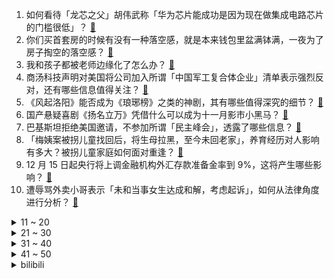 1. 如何看待「龙芯之父」胡伟武称「华为芯片能成功是因为现在做集成电路芯片的门槛很低」？ [:link:](https://www.zhihu.com/question/505445344)
2. 你们买首套房的时候有没有一种落空感，就是本来钱包里盆满钵满，一夜为了房子掏空的落空感？ [:link:](https://www.zhihu.com/question/502816709)
3. 我和孩子都被老师边缘化了怎么办？ [:link:](https://www.zhihu.com/question/495633901)
4. 商汤科技声明对美国将公司加入所谓「中国军工复合体企业」清单表示强烈反对，还有哪些信息值得关注？ [:link:](https://www.zhihu.com/question/505251829)
5. 《风起洛阳》能否成为《琅琊榜》之类的神剧，其有哪些值得深究的细节？ [:link:](https://www.zhihu.com/question/503536467)
6. 国产悬疑喜剧《扬名立万》凭借什么可以成为十一月影市小黑马？ [:link:](https://www.zhihu.com/question/498967408)
7. 巴基斯坦拒绝美国邀请，不参加所谓「民主峰会」，透露了哪些信息？ [:link:](https://www.zhihu.com/question/504864501)
8. 「梅姨案被拐儿童找回后，将生母拉黑，至今未回老家」，养育经历对人影响有多大？被拐儿童家庭如何面对重逢？ [:link:](https://www.zhihu.com/question/504440157)
9. 12 月 15 日起央行将上调金融机构外汇存款准备金率到 9%，这将产生哪些影响？ [:link:](https://www.zhihu.com/question/504912435)
10. 遭辱骂外卖小哥表示「未和当事女生达成和解，考虑起诉」，如何从法律角度进行分析？ [:link:](https://www.zhihu.com/question/505505043)
<details>
<summary>11 ~ 20</summary>

11. 有哪些文案惊艳了你很久？ [:link:](https://www.zhihu.com/question/480180218)
12. KPL 季后赛XYG 4 比 2 长沙 TES.A，如何评价双方的表现？ [:link:](https://www.zhihu.com/question/505611035)
13. 为什么写作总是很吃力？ [:link:](https://www.zhihu.com/question/494254126)
14. 如何长期保存茶叶？ [:link:](https://www.zhihu.com/question/459400392)
15. 如何激怒一位游戏爱好者? [:link:](https://www.zhihu.com/question/340492714)
16. 为什么下象棋的人喜欢买贵的棋子，下围棋的喜欢贵的棋盘？ [:link:](https://www.zhihu.com/question/53728766)
17. 如何看待男子趁前女友熟睡翻开其眼皮，用人脸识别转走 15 万余元？ [:link:](https://www.zhihu.com/question/505434300)
18. 著名演员涂们因病于12 月 12 日凌晨离世，享年 61 岁，如何评价他一生的成就？ [:link:](https://www.zhihu.com/question/505475213)
19. 浙江省教育考试院发布公告称「在省外参加考试滞留我省的考生可以在我省借考」，这对考研学生来说意味着什么？ [:link:](https://www.zhihu.com/question/505175827)
20. 请问我在酒店住了一天想续费，但是酒店前台说第二天的已经预定满了，拒绝续费，我该怎么办？ [:link:](https://www.zhihu.com/question/32073860)
</details>
<details>
<summary>21 ~ 30</summary>

21. 如何看待美国 11 月 CPI 同比上涨 6.8%，再次刷新近 40 年记录？ [:link:](https://www.zhihu.com/question/505164930)
22. 中国科兴分离出奥密克戎毒株，并获得测序结果，这对防疫有什么意义？ [:link:](https://www.zhihu.com/question/505380257)
23. 中央经济工作会议指出要为资本设置「红绿灯」，防止资本野蛮生长，释放了什么信号？ [:link:](https://www.zhihu.com/question/505147963)
24. 百草枯毒性这么厉害，那我们吃长期喷了百草枯得蔬菜会有事吗？ [:link:](https://www.zhihu.com/question/490822221)
25. 父母说「对儿女越差，儿女越孝顺」应如何理解看待？ [:link:](https://www.zhihu.com/question/289134119)
26. 男朋友博士毕业但家境不好，该继续吗？ [:link:](https://www.zhihu.com/question/502266440)
27. 武汉有人遛狗不牵绳吓到路人称「咬到你赔 10 万」，警方称「正调查处理」，涉事者可能面临什么处罚？ [:link:](https://www.zhihu.com/question/505455341)
28. 2021年12月13日是第八个南京大屠杀死难者国家公祭日，铭记历史、守护真相、传递和平，我们该怎么做？ [:link:](https://www.zhihu.com/question/504617712)
29. 如果让你重选一次，你还会选择你的专业吗？为什么？ [:link:](https://www.zhihu.com/question/504553038)
30. 《水浒传》里哪个细节让你觉得过于真实，甚至不寒而栗？ [:link:](https://www.zhihu.com/question/446929988)
</details>
<details>
<summary>31 ~ 40</summary>

31. 如何看待游戏《原神》获得 TGA 2021 最佳手机游戏奖项？ [:link:](https://www.zhihu.com/question/504998384)
32. 电影《扬名立万》中，既然夜莺没死，那么通风管道中那一摊血到底是谁的？ [:link:](https://www.zhihu.com/question/500460760)
33. 有没有甜甜的小说推荐，甜死人的那种? [:link:](https://www.zhihu.com/question/366635954)
34. 23届考研我应该如何准备？ [:link:](https://www.zhihu.com/question/436990902)
35. 孔令辉，刘国梁，王励勤，马琳，陈杞，王皓，张继科，马龙，许昕，樊振东你最喜欢谁的球风？ [:link:](https://www.zhihu.com/question/505249583)
36. 有哪些好看的短中篇古言小说？ [:link:](https://www.zhihu.com/question/333860072)
37. 老公下羊肉卷在火锅里而我受不了一丁点羊膻味，当场下桌了错了吗？ [:link:](https://www.zhihu.com/question/504716959)
38. 如何评价2021赛季F1阿布扎比大奖赛？ [:link:](https://www.zhihu.com/question/505588790)
39. 你热爱了将近十几年的文字，要是有一天你发现在写作上你没有了任何的优势，信仰崩塌的那一刻，你该怎么办？ [:link:](https://www.zhihu.com/question/488635905)
40. 为什么国内普遍用燃气做饭? [:link:](https://www.zhihu.com/question/464893263)
</details>
<details>
<summary>41 ~ 50</summary>

41. 龙卷风袭击美国中南部，造成 80 多人死亡 2500 万人受灾，目前情况如何？救援难度有多大？ [:link:](https://www.zhihu.com/question/505424153)
42. 没有和自己喜欢的人在一起有多遗憾？ [:link:](https://www.zhihu.com/question/505055809)
43. 如何评价《导演请指教》中相国强导演的作品《不差钱的事》？ [:link:](https://www.zhihu.com/question/505368452)
44. 如何评价2022年科软报考人数不足2000人？ [:link:](https://www.zhihu.com/question/504608988)
45. 重庆创业青年，是什么让你决定开始创业？你的创业方向是如何找到的？ [:link:](https://www.zhihu.com/question/504874340)
46. 「张同学」 被中国消防和交警点名，视频中有多处违规用火用电、交通安全违规行为，有哪些安全事项需要注意？ [:link:](https://www.zhihu.com/question/504978541)
47. 马斯克发推表示「考虑辞职并成为一名全职网红」，如何评价这一言论？ [:link:](https://www.zhihu.com/question/505059603)
48. 有必要把 Win10 升级到 Win11 吗？ [:link:](https://www.zhihu.com/question/465511618)
49. 李国庆称所有奢侈品都是智商税，你认同吗？ [:link:](https://www.zhihu.com/question/504934185)
50. 如何快速提高二次元浓度？ [:link:](https://www.zhihu.com/question/491342312)
</details><details>
<summary>bilibili</summary>

1. TGA2021《原神》参选视频 [:link:](//www.bilibili.com/video/BV1tR4y1s77j)
2. 48小时烤了100人吃的肉，别再说你们吃不到了 [:link:](//www.bilibili.com/video/BV1gP4y1G7rL)
3. 边境查车，毒贩扔出手榴弹！！！纪录疫情下的广西边境... [:link:](//www.bilibili.com/video/BV1iq4y1z7UK)
4. 【周杰伦】金曲联唱《给我一首歌的时间+我不配＋安静+轨迹》|2021TMEA [:link:](//www.bilibili.com/video/BV1k44y1E7fi)
5. 究极对决！Uzi向我们发起了足球比赛！到底谁才能获胜？！ [:link:](//www.bilibili.com/video/BV1Tq4y1B7J6)
6. 听君一席话，全是废话 4.0 ！！！ [:link:](//www.bilibili.com/video/BV1ra411r7fw)
7. “妈妈,我想当太空人！” [:link:](//www.bilibili.com/video/BV1Yi4y1d7Qj)
8. 三句话教你画出《立 体 感》 [:link:](//www.bilibili.com/video/BV1Sb4y1i7JL)
9. 伍六七第四季同人2 [:link:](//www.bilibili.com/video/BV18i4y1Z7vR)
10. 无 伤 速 通 催 逝 员 [:link:](//www.bilibili.com/video/BV1Pr4y1D7Ck)
<details>
<summary>11 ~ 20</summary>

11. 【全程高能】2021离谱骗子行为大赏！ [:link:](//www.bilibili.com/video/BV1Z3411s7hq)
12. 【动态胡桃】600小时创作39张插画组成的胡桃手书-葬礼篇·离别与希望之蝶 [:link:](//www.bilibili.com/video/BV1SF411z73g)
13. 【S11决赛】万字复盘！EDG与DK的究极决战！不破不立登顶世界之巅！我们是冠军！下集 [:link:](//www.bilibili.com/video/BV1Mg411w7R2)
14. 受不了了，我们太土了！！！ [:link:](//www.bilibili.com/video/BV1tP4y1G7wf)
15. 男 生 看 了 秒 懂 ！！ [:link:](//www.bilibili.com/video/BV1RZ4y197ja)
16. 【狗哥： 年轻不知单身好 】 [:link:](//www.bilibili.com/video/BV1WY411W7KR)
17. 烤 肉 天 花 板 [:link:](//www.bilibili.com/video/BV17q4y1q7MQ)
18. 流浪猫康复后紧紧抱住小姐姐，不愿离开 [:link:](//www.bilibili.com/video/BV19U4y1N7oc)
19. 为什么英国特工要做针线活？【小约翰】 [:link:](//www.bilibili.com/video/BV1aa411r7aQ)
20. 大作云集！目前最全的2022年一月新番导视 [:link:](//www.bilibili.com/video/BV1mZ4y197yw)
</details>
<details>
<summary>21 ~ 30</summary>

21. 这玩意就是内卷之王吧！ [:link:](//www.bilibili.com/video/BV1AS4y1Q72a)
22. 【孤城闭原著向电影/耗时一年半/怀吉X徽柔】“她死于我们分离后的第八年，熙宁三年的春天”（1080p/中英双幕） [:link:](//www.bilibili.com/video/BV1gS4y1X7hX)
23. 花了500吃了家破店，竟是川菜天花板？老胖头直呼辣的过瘾！【就得这么晚-08破店】 [:link:](//www.bilibili.com/video/BV1eZ4y1Q7qJ)
24. 我爸油腻成这样，不当爱豆可惜了 [:link:](//www.bilibili.com/video/BV1mP4y137De)
25. 亲爱的华夏大地，朕回来了。 [:link:](//www.bilibili.com/video/BV1pg411P74n)
26. 【时代少年团】《这福气给你要不要》之睡衣游戏大作战 [:link:](//www.bilibili.com/video/BV1rZ4y197mT)
27. 我拿到了中国绿卡! [:link:](//www.bilibili.com/video/BV1RQ4y1e7xD)
28. 【没啥用科技】星际发布会-太阳系通勤指南 [:link:](//www.bilibili.com/video/BV1gY411x7Mj)
29. 加料100元的豪华神仙煲仔饭！香喷喷热乎乎每一口都是肉啊~ [:link:](//www.bilibili.com/video/BV1k44y1E7UV)
30. 【医学博士】掏耳朵会聋吗？I 一辈子不掏耳朵什么样？ [:link:](//www.bilibili.com/video/BV1K3411t7Uy)
</details>
<details>
<summary>31 ~ 40</summary>

31. 蟹蟹，有被帅到 [:link:](//www.bilibili.com/video/BV13S4y197Jz)
32. 《 剥 生 鸡 蛋 壳 挑 战 》 [:link:](//www.bilibili.com/video/BV1C34y1X7Wu)
33. 《青莲兰陵》看好了！这才是国服边闪兰陵王的逆风思路！！！ [:link:](//www.bilibili.com/video/BV1ji4y1d7Le)
34. 【昭和美人】最是人间留不住 朱颜辞镜花辞树 [:link:](//www.bilibili.com/video/BV1PY411x7qg)
35. 散兵：鸡 汤 来 咯 ！【原神名场面】 [:link:](//www.bilibili.com/video/BV1WL4y1H7nA)
36. 算命先生15：贤柔哪有防人意（第一季大结局） [:link:](//www.bilibili.com/video/BV1si4y1d7dS)
37. 老人骑三轮车剐蹭汽车，从一把零钱里拿出仅有的两张一百赔偿，车主坚持不收 [:link:](//www.bilibili.com/video/BV1RL411L7t4)
38. 压迫感拉满了！室友刷视频太吵，男生趁其熟睡用影子吐槽 [:link:](//www.bilibili.com/video/BV1TZ4y197Vy)
39. 【A-SOUL×许嵩×方文山】全新国风团曲《传说的世界》录音室抢先版 [:link:](//www.bilibili.com/video/BV1mQ4y1a7vW)
40. 用40只复读驴叫女朋友起床，会挨揍吗？ [:link:](//www.bilibili.com/video/BV1aZ4y197cN)
</details>
<details>
<summary>41 ~ 50</summary>

41. 它是幸福的，最后时刻是在小主的怀抱中离去。 [:link:](//www.bilibili.com/video/BV1gF411z7c5)
42. 当你的学校装上了车速检测 [:link:](//www.bilibili.com/video/BV1yL41177a8)
43. 冯大穿山甲想让我喝鸡汤？ [:link:](//www.bilibili.com/video/BV1734y1X7ti)
44. 杜海皇的一天到底干什么？ [:link:](//www.bilibili.com/video/BV1qY411p7rY)
45. 【奇妙的知识增加了】神奇套被罩之术！ [:link:](//www.bilibili.com/video/BV12341147La)
46. 小提琴炸街！我在迪拜自由演绎《Counting Stars》 [:link:](//www.bilibili.com/video/BV1ni4y1Z7uG)
47. 要用魔法打败魔法 [:link:](//www.bilibili.com/video/BV1SL4y1n7QA)
48. 学了十年代码写出来的射击游戏 [:link:](//www.bilibili.com/video/BV1Mb4y1q712)
49. B站弹幕刷爆的23首神曲！你能忍住不发弹幕？ [:link:](//www.bilibili.com/video/BV1ZM4y1w7o5)
50. 22min背完肖四大题：史纲篇【空卡带背/考研政治】 [:link:](//www.bilibili.com/video/BV1fS4y1X7sG)
</details>
<details>
<summary>51 ~ 60</summary>

51. 生腌特大棘突猛虾蛄，比手臂还粗还长，生腌界的天花板 [:link:](//www.bilibili.com/video/BV1Z34114781)
52. 【动物园规则类怪谈】细节解析——我看了睡不着觉啊，有一样的吗…… [:link:](//www.bilibili.com/video/BV1r341147JZ)
53. 印度街头吃点烧烤！ [:link:](//www.bilibili.com/video/BV1QQ4y1e7dB)
54. ITZY LOCO+Mafia in The Morning 2021MAMA颁奖典礼舞台 [:link:](//www.bilibili.com/video/BV1oq4y1q7Zm)
55. 【羊巴鲁】替 身 使 者 [:link:](//www.bilibili.com/video/BV1pb4y1i77b)
56. 【STN快报第六季13】改编不是乱编，但可以政治正确的乱编 [:link:](//www.bilibili.com/video/BV1AZ4y1R7VE)
57. 人 间 不 清 醒 [:link:](//www.bilibili.com/video/BV1eb4y1i7q1)
58. 【剧情向】我终于得到乔峰的音响啦！ [:link:](//www.bilibili.com/video/BV1sa411r7Ga)
59. 反 向 天 气 预 报 [:link:](//www.bilibili.com/video/BV1M44y1a7pG)
60. 【《筐出未来》大电影预告】守护者队全员亮相：2022大年初一，该我们上场了！ [:link:](//www.bilibili.com/video/BV19r4y1S7wT)
</details>
<details>
<summary>61 ~ 70</summary>

61. ⚡️下 地 八 英 里⚡️ [:link:](//www.bilibili.com/video/BV1zS4y1D7iE)
62. 当轮到你做PPT报告，但离下课只有三分钟的时候 [:link:](//www.bilibili.com/video/BV1rg411P7fa)
63. 当老师要根据点赞量给成绩时…… [:link:](//www.bilibili.com/video/BV1sQ4y1e7Yv)
64. 一场成功但又不完全成功的体重保卫战 [:link:](//www.bilibili.com/video/BV1Qa411r7Ty)
65. 百度创意广告之大妈喊话“不孝子” [:link:](//www.bilibili.com/video/BV1VM4y1A7F1)
66. “想刀一个人的眼神是隐藏不住的” [:link:](//www.bilibili.com/video/BV18341147WF)
67. 余华：一个人一本杂志让我成为今天的我 [:link:](//www.bilibili.com/video/BV1D34y1X7E8)
68. 穿上制服就能执法？！卖甘蔗的老人没有尊严吗？ [:link:](//www.bilibili.com/video/BV1PL4y1H7ef)
69. 大庆赶海，随着潮水发现大海葵藏在沙子里，还有比手大的墨鱼 [:link:](//www.bilibili.com/video/BV1Vi4y1d78N)
70. 进入骗子后台抢客户（下） [:link:](//www.bilibili.com/video/BV1eq4y1z7v8)
</details>
<details>
<summary>71 ~ 80</summary>

71. 交友被骗怎么办？ [:link:](//www.bilibili.com/video/BV1SU4y1N7X4)
72. 王亚平老师用泡腾片做了一个“地球” [:link:](//www.bilibili.com/video/BV1XL41177GL)
73. 男女生洗澡的差异 [:link:](//www.bilibili.com/video/BV1Db4y1B7fY)
74. 给猫戴上摄像头，发现猫咪间也会拉帮结派的笑死了 [:link:](//www.bilibili.com/video/BV1SP4y137Vh)
75. 这玩意儿凭什么这么火！！ [:link:](//www.bilibili.com/video/BV14M4y1A7oc)
76. 我永远都忘不了银行经理看我的表情 [:link:](//www.bilibili.com/video/BV1TY411x7b2)
77. 波 比 百 科 [:link:](//www.bilibili.com/video/BV19R4y1s7Tg)
78. 当代青年臭脚现状：人类的脚到底能臭到什么程度 [:link:](//www.bilibili.com/video/BV1eQ4y1e77d)
79. 美国国内投毒史（上）：投起毒来，我连自己人都不放过【懂点儿啥】 [:link:](//www.bilibili.com/video/BV1LS4y197z4)
80. 在国际航班上协助空姐紧急救援 一切的训练都是为了实战 [:link:](//www.bilibili.com/video/BV1yU4y1N7Hh)
</details>
<details>
<summary>81 ~ 90</summary>

81. 【时代少年团】2021腾讯音乐娱乐盛典《男儿歌》 [:link:](//www.bilibili.com/video/BV1jY411W7Ts)
82. 【推特搬运】彭导唱歌被外国网友做成动画了 [:link:](//www.bilibili.com/video/BV1eq4y1z76b)
83. 【绝对演绎】想谈恋爱这件事（在演唱会表白可以吗？） [:link:](//www.bilibili.com/video/BV1b44y1a7wB)
84. 【Animenz】Bios（10周年版）- 罪恶王冠 OST [:link:](//www.bilibili.com/video/BV1JP4y1G7ze)
85. 【音频怪物】琴师+倾尽天下 首度联唱，走不完的诗句和充满回忆的岁月 [:link:](//www.bilibili.com/video/BV1zi4y1d7iS)
86. 24岁已婚男性在2021的年终总结🙃 [:link:](//www.bilibili.com/video/BV1o44y1h7o2)
87. 让我家狗子体验“零元购”，碰到啥就给它买走！ [:link:](//www.bilibili.com/video/BV1ab4y1i7Wj)
88. 时隔一年！我肝了2天把新版的"男生女生向前冲"游戏通关了！ [:link:](//www.bilibili.com/video/BV1ib4y1i7Ab)
89. 无名小卒，还是名扬天下？！ [:link:](//www.bilibili.com/video/BV1vg411w7Sd)
90. cctv里出现的胖头鱼 [:link:](//www.bilibili.com/video/BV1Yg411P7hy)
</details>
<details>
<summary>91 ~ 100</summary>

91. 峡谷飞人世界记录：5.4秒绕峡谷一圈！“只要是启封的秘籍赢，就行了”！！ [:link:](//www.bilibili.com/video/BV1Qb4y1B7bc)
92. 华农兄弟：抓只兄弟家的羊来煮火锅，暖暖身体，味道很不错哦 [:link:](//www.bilibili.com/video/BV1Rq4y1q7k1)
93. 那天我戴着头套排队做核酸……社死了但没完全社死 [:link:](//www.bilibili.com/video/BV1WL4y1H71G)
94. 【时光回忆】2000年华语乐坛流行神曲合集！一起来回忆吧！ [:link:](//www.bilibili.com/video/BV1Wi4y1Z7vi)
95. 梦想成真！魏师傅上身超紧牛仔裤！感恩你我助力！ [:link:](//www.bilibili.com/video/BV1FY411x7Ef)
96. 九种语言版《偏爱》：我说过 我不闪躲 [:link:](//www.bilibili.com/video/BV1u3411t7wW)
97. 人不能...至少不应该...这么倒霉吧？？？ [:link:](//www.bilibili.com/video/BV1WZ4y197dh)
98. 学生举报青岛滨海学院有人坠楼遭封口，多名学子因“监狱式管理”确诊重度抑郁 [:link:](//www.bilibili.com/video/BV1xQ4y1e75H)
99. 【拉宏】如果童年版金克斯唱《孤勇者》会怎么样？ [:link:](//www.bilibili.com/video/BV1NL411j7Au)
100. 挑战复刻爆款网红照片，我发现了博主的拍摄秘诀 [:link:](//www.bilibili.com/video/BV1Yi4y1Z7Wr)
</details></details>